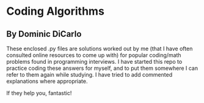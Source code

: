 # Coding Algorithms 
## By Dominic DiCarlo

These enclosed .py files are solutions worked out by me (that I have often consulted online resources to come up with) for popular coding/math problems found in programming interviews. I have started this repo to practice coding these answers for myself, and to put them somewhere I can refer to them again while studying. I have tried to add commented explanations where appropriate. 

If they help you, fantastic!